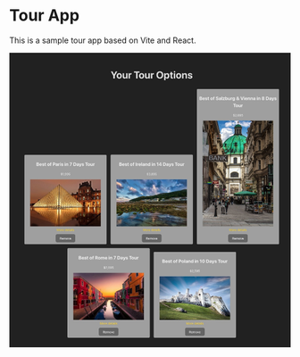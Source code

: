# Tour App

This is a sample tour app based on Vite and React.

![alt text](https://github.com/rhedgesusf/tour-app/blob/main/tour-app.jpg "Sample Image")
